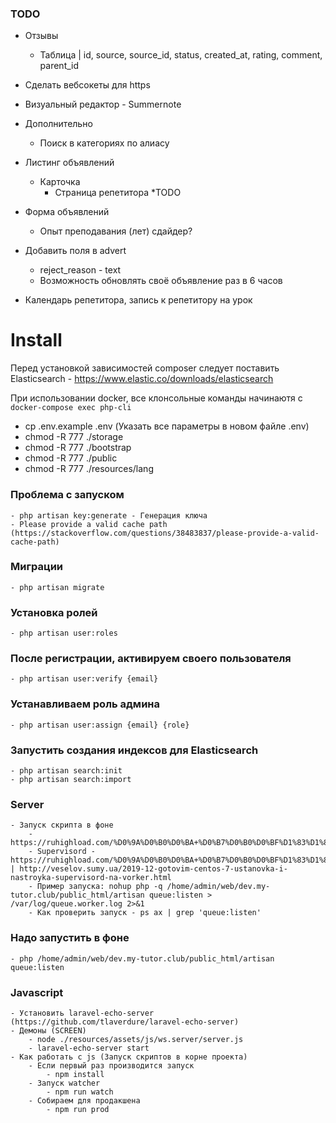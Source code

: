 ### TODO

 - Отзывы
    - Таблица | id, source, source_id, status, created_at, rating, comment, parent_id

- Сделать вебсокеты для https

- Визуальный редактор - Summernote

- Дополнительно
    - Поиск в категориях по алиасу

- Листинг объявлений
    - Карточка
        - Страница репетитора *TODO

- Форма объявлений
    - Опыт преподавания (лет) сдайдер?

- Добавить поля в advert
    - reject_reason - text
    - Возможность обновлять своё объявление раз в 6 часов
    
- Календарь репетитора, запись к репетитору на урок
    
# Install

Перед установкой зависимостей composer следует поставить Elasticsearch - https://www.elastic.co/downloads/elasticsearch

При использовании docker, все клонсольные команды начинаютя с `docker-compose exec php-cli`

- cp .env.example .env (Указать все параметры в новом файле .env)
- chmod -R 777 ./storage
- chmod -R 777 ./bootstrap
- chmod -R 777 ./public
- chmod -R 777 ./resources/lang

### Проблема с запуском
    - php artisan key:generate - Генерация ключа
    - Please provide a valid cache path (https://stackoverflow.com/questions/38483837/please-provide-a-valid-cache-path)
    
### Миграции
    - php artisan migrate

### Установка ролей
    - php artisan user:roles
    
### После регистрации, активируем своего пользователя
    - php artisan user:verify {email}
    
### Устанавливаем роль админа
    - php artisan user:assign {email} {role}
    
### Запустить создания индексов для Elasticsearch
    - php artisan search:init
    - php artisan search:import
    
### Server 
    - Запуск скрипта в фоне
        - https://ruhighload.com/%D0%9A%D0%B0%D0%BA+%D0%B7%D0%B0%D0%BF%D1%83%D1%81%D1%82%D0%B8%D1%82%D1%8C+%D1%81%D0%BA%D1%80%D0%B8%D0%BF%D1%82+%D0%B2+%D1%84%D0%BE%D0%BD%D0%BE%D0%B2%D0%BE%D0%BC+%D1%80%D0%B5%D0%B6%D0%B8%D0%BC%D0%B5%3f
        - Supervisord - https://ruhighload.com/%D0%9A%D0%B0%D0%BA+%D0%B7%D0%B0%D0%BF%D1%83%D1%81%D1%82%D0%B8%D1%82%D1%8C+php+worker%3f | http://veselov.sumy.ua/2019-12-gotovim-centos-7-ustanovka-i-nastroyka-supervisord-na-vorker.html
        - Пример запуска: nohup php -q /home/admin/web/dev.my-tutor.club/public_html/artisan queue:listen > /var/log/queue.worker.log 2>&1
        - Как проверить запуск - ps ax | grep 'queue:listen'
        
### Надо запустить в фоне
    - php /home/admin/web/dev.my-tutor.club/public_html/artisan queue:listen
    
### Javascript
    - Установить laravel-echo-server (https://github.com/tlaverdure/laravel-echo-server)
    - Демоны (SCREEN)
        - node ./resources/assets/js/ws.server/server.js
        - laravel-echo-server start
    - Как работать с js (Запуск скриптов в корне проекта)
        - Если первый раз производится запуск
            - npm install
        - Запуск watcher 
            - npm run watch
        - Собираем для продакшена
            - npm run prod